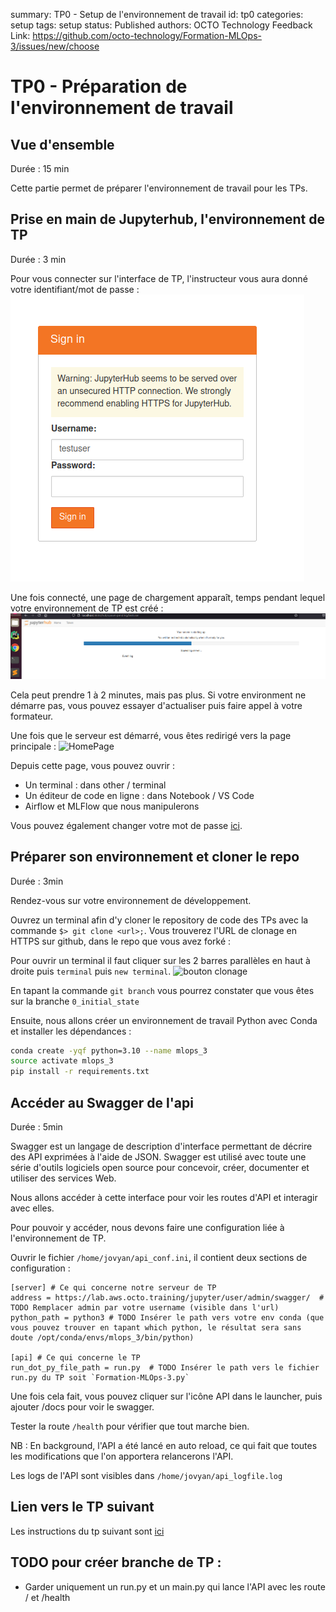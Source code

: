 summary: TP0 - Setup de l'environnement de travail
id: tp0
categories: setup
tags: setup
status: Published
authors: OCTO Technology
Feedback Link: https://github.com/octo-technology/Formation-MLOps-3/issues/new/choose

# TP0 - Préparation de l'environnement de travail

## Vue d'ensemble

Durée : 15 min

Cette partie permet de préparer l'environnement de travail pour les TPs.

## Prise en main de Jupyterhub, l'environnement de TP

Durée : 3 min

Pour vous connecter sur l'interface de TP, l'instructeur vous aura donné votre identifiant/mot de passe :
![Connection](images/tp0/connection.png)

Une fois connecté, une page de chargement apparaît, temps pendant lequel votre environnement de TP est créé :
![StartingServer](images/tp0/starting_server.png)

Cela peut prendre 1 à 2 minutes, mais pas plus. Si votre environment ne démarre pas, vous pouvez essayer d'actualiser
puis faire appel à votre formateur.

Une fois que le serveur est démarré, vous êtes redirigé vers la page principale :
![HomePage](docs/tp0/homepage.png)

Depuis cette page, vous pouvez ouvrir :

- Un terminal : dans other / terminal
- Un éditeur de code en ligne : dans Notebook / VS Code
- Airflow et MLFlow que nous manipulerons

Vous pouvez également changer votre mot de passe [ici](https://lab.aws.octo.training/jupyter/hub/auth/change-password).

## Préparer son environnement et cloner le repo

Durée : 3min

Rendez-vous sur votre environnement de développement.

Ouvrez un terminal afin d'y cloner le repository de code des TPs avec la commande `$> git clone <url>;`.
Vous trouverez l'URL de clonage en HTTPS sur github, dans le repo que vous avez forké :

Pour ouvrir un terminal il faut cliquer sur les 2 barres parallèles en haut à droite puis `terminal`
puis `new terminal`.
![bouton clonage](docs/tp0/github-clone-button.png)

En tapant la commande `git branch` vous pourrez constater que vous êtes sur la branche `0_initial_state`

Ensuite, nous allons créer un environnement de travail Python avec Conda et installer les dépendances :

```bash
conda create -yqf python=3.10 --name mlops_3
source activate mlops_3
pip install -r requirements.txt
```

## Accéder au Swagger de l'api

Durée : 5min

Swagger est un langage de description d'interface permettant de décrire des API exprimées à l'aide de JSON. Swagger est
utilisé avec toute une série d'outils logiciels open source pour concevoir, créer, documenter et utiliser des services
Web.

Nous allons accéder à cette interface pour voir les routes d'API et interagir avec elles.

Pour pouvoir y accéder, nous devons faire une configuration liée à l'environnement de TP.

Ouvrir le fichier `/home/jovyan/api_conf.ini`, il contient deux sections de configuration :

```shell
[server] # Ce qui concerne notre serveur de TP
address = https://lab.aws.octo.training/jupyter/user/admin/swagger/  # TODO Remplacer admin par votre username (visible dans l'url)
python_path = python3 # TODO Insérer le path vers votre env conda (que vous pouvez trouver en tapant which python, le résultat sera sans doute /opt/conda/envs/mlops_3/bin/python)

[api] # Ce qui concerne le TP
run_dot_py_file_path = run.py  # TODO Insérer le path vers le fichier run.py du TP soit `Formation-MLOps-3.py`
```

Une fois cela fait, vous pouvez cliquer sur l'icône API dans le launcher, puis ajouter /docs pour voir le swagger.

Tester la route `/health` pour vérifier que tout marche bien.

NB : En background, l'API a été lancé en auto reload, ce qui fait que toutes les modifications que l'on apportera
relancerons l'API.

Les logs de l'API sont visibles dans `/home/jovyan/api_logfile.log`


## Lien vers le TP suivant

Les instructions du tp suivant sont [ici](https://octo-technology.github.io/Formation-MLOps-3/tp1#0)

## TODO pour créer branche de TP :

- Garder uniquement un run.py et un main.py qui lance l'API avec les route / et /health